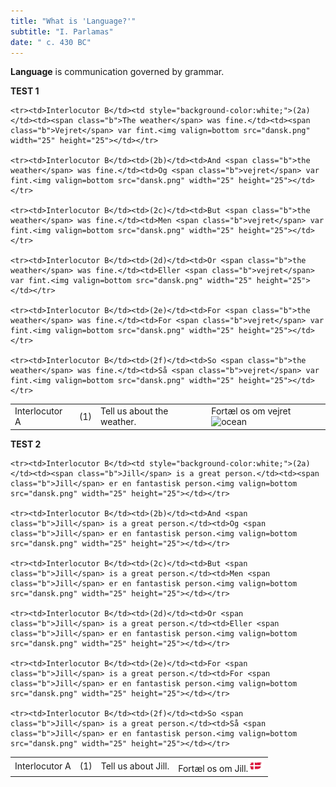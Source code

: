 ```yaml
---
title: "What is 'Language?'"
subtitle: "I. Parlamas"
date: " c. 430 BC"
---
```


**Language** is communication governed by grammar.<p>

<div class="test">
    <b>TEST 1</b><br>
<table border=0 cellpadding=5>
    <tr><td>Interlocutor A</td><td>(1)</td><td>Tell us about <span class="b">the weather</span>.</td><td>Fortæl os om <span class="b">vejret</span><Image alt="ocean" src="https://www.dialectics.education/public/images/dansk.png" width={25} height={25} /></td></tr>

    <tr><td>Interlocutor B</td><td style="background-color:white;">(2a)</td><td><span class="b">The weather</span> was fine.</td><td><span class="b">Vejret</span> var fint.<img valign=bottom src="dansk.png" width="25" height="25"></td></tr>

    <tr><td>Interlocutor B</td><td>(2b)</td><td>And <span class="b">the weather</span> was fine.</td><td>Og <span class="b">vejret</span> var fint.<img valign=bottom src="dansk.png" width="25" height="25"></td></tr>

    <tr><td>Interlocutor B</td><td>(2c)</td><td>But <span class="b">the weather</span> was fine.</td><td>Men <span class="b">vejret</span> var fint.<img valign=bottom src="dansk.png" width="25" height="25"></td></tr>

    <tr><td>Interlocutor B</td><td>(2d)</td><td>Or <span class="b">the weather</span> was fine.</td><td>Eller <span class="b">vejret</span> var fint.<img valign=bottom src="dansk.png" width="25" height="25"></td></tr>

    <tr><td>Interlocutor B</td><td>(2e)</td><td>For <span class="b">the weather</span> was fine.</td><td>For <span class="b">vejret</span> var fint.<img valign=bottom src="dansk.png" width="25" height="25"></td></tr>

    <tr><td>Interlocutor B</td><td>(2f)</td><td>So <span class="b">the weather</span> was fine.</td><td>Så <span class="b">vejret</span> var fint.<img valign=bottom src="dansk.png" width="25" height="25"></td></tr>
</table>
</div><p>

<div class="test">
    <b>TEST 2</b><br>
<table border=0 cellpadding=5>
    <tr><td>Interlocutor A</td><td>(1)</td><td>Tell us about <span class="b">Jill</span>.</td><td>Fortæl os om <span class="b">Jill</span>.<img valign=bottom src="dansk.png" width="25" height="25"></td></tr>

    <tr><td>Interlocutor B</td><td style="background-color:white;">(2a)</td><td><span class="b">Jill</span> is a great person.</td><td><span class="b">Jill</span> er en fantastisk person.<img valign=bottom src="dansk.png" width="25" height="25"></td></tr>

    <tr><td>Interlocutor B</td><td>(2b)</td><td>And <span class="b">Jill</span> is a great person.</td><td>Og <span class="b">Jill</span> er en fantastisk person.<img valign=bottom src="dansk.png" width="25" height="25"></td></tr>

    <tr><td>Interlocutor B</td><td>(2c)</td><td>But <span class="b">Jill</span> is a great person.</td><td>Men <span class="b">Jill</span> er en fantastisk person.<img valign=bottom src="dansk.png" width="25" height="25"></td></tr>

    <tr><td>Interlocutor B</td><td>(2d)</td><td>Or <span class="b">Jill</span> is a great person.</td><td>Eller <span class="b">Jill</span> er en fantastisk person.<img valign=bottom src="dansk.png" width="25" height="25"></td></tr>

    <tr><td>Interlocutor B</td><td>(2e)</td><td>For <span class="b">Jill</span> is a great person.</td><td>For <span class="b">Jill</span> er en fantastisk person.<img valign=bottom src="dansk.png" width="25" height="25"></td></tr>

    <tr><td>Interlocutor B</td><td>(2f)</td><td>So <span class="b">Jill</span> is a great person.</td><td>Så <span class="b">Jill</span> er en fantastisk person.<img valign=bottom src="dansk.png" width="25" height="25"></td></tr>
</table>

